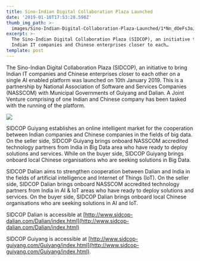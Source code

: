 ```yaml
---
title: Sino-Indian Digital Collaboration Plaza Launched
date: '2019-01-10T17:53:28.598Z'
thumb_img_path: >-
  images/Sino-Indian-Digital-Collaboration-Plaza-Launched/1*Nn_dOeFs3oJAG2s3d5I-Nw.jpeg
excerpt: >-
  The Sino-Indian Digital Collaboration Plaza (SIDCOP), an initiative to bring
  Indian IT companies and Chinese enterprises closer to each…
template: post
---
```

The Sino-Indian Digital Collaboration Plaza (SIDCOP), an initiative to bring Indian IT companies and Chinese enterprises closer to each other on a single AI enabled platform was launched on 10th January 2019. This is a partnership by National Association of Software and Services Companies (NASSCOM) with Municipal Governments of Guiyang and Dalian. A Joint Venture comprising of one Indian and Chinese company has been tasked with the running of the platform.

![](/images/Sino-Indian-Digital-Collaboration-Plaza-Launched/1*Nn_dOeFs3oJAG2s3d5I-Nw.jpeg)

SIDCOP Guiyang establishes an online intelligent market for the cooperation between Indian companies and Chinese companies in the fields of big data. On the seller side, SIDCOP Guiyang brings onboard NASSCOM accredited technology partners from India in Big Data area who have ready to deploy solutions and services. While on the buyer side, SIDCOP Guiyang brings onboard local Chinese organisations who are seeking solutions in Big Data.

SIDCOP Dalian aims to strengthen cooperation between Dalian and India in the fields of artificial intelligence and Internet of Things (IoT). On the seller side, SIDCOP Dalian brings onboard NASSCOM accredited technology partners from India in AI & IoT areas who have ready to deploy solutions and services. On the buyer side, SIDCOP Dalian brings onboard local Chinese organisations who are seeking solutions in AI and IoT.

SIDCOP Dalian is accessible at [http://www.sidcop-dalian.com/Dalian/index.html](http://www.sidcop-dalian.com/Dalian/index.html)

SIDCOP Guiyang is accessible at [http://www.sidcop-guiyang.com/Guiyang/index.html](http://www.sidcop-guiyang.com/Guiyang/index.html).
